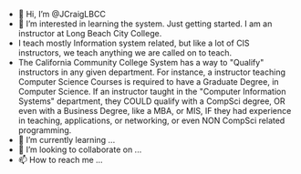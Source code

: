 - 👋 Hi, I’m @JCraigLBCC
- 👀 I’m interested in learning the system. Just getting started. I am an instructor at Long Beach City College. 
- I teach mostly Information system related, but like a lot of CIS instructors, we teach anything we are called on to teach.
- The California Community College System has a way to "Qualify" instructors in any given department. For instance, a instructor teaching Computer Science Courses is required to have a Graduate Degree, in Computer Science. If an instructor taught in the "Computer Information Systems" department, they COULD qualify with a CompSci degree, OR even with a Business Degree, like a MBA, or MIS, IF they had experience in teaching, applications, or networking, or even NON CompSci related programming.
- 🌱 I’m currently learning ...
- 💞️ I’m looking to collaborate on ...
- 📫 How to reach me ...

<!---
JCraigLBCC/JCraigLBCC is a ✨ special ✨ repository because its `README.md` (this file) appears on your GitHub profile.
You can click the Preview link to take a look at your changes.
--->
